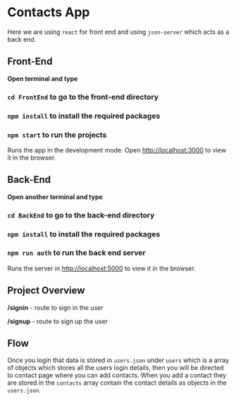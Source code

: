 # Contacts App

Here we are using `react` for front end and using `json-server` which acts as a back end.

## Front-End

**Open terminal and type**

### `cd FrontEnd` to go to the front-end directory

### `npm install` to install the required packages

### `npm start` to run the projects

Runs the app in the development mode.
Open [http://localhost:3000](http://localhost:3000) to view it in the browser.

## Back-End

**Open another terminal and type**

### `cd BackEnd` to go to the back-end directory

### `npm install` to install the required packages

### `npm run auth` to run the back end server

Runs the server in [http://localhost:5000](http://localhost:5000) to view it in the browser.

## Project Overview

**/signin** - route to sign in the user

**/signup** - route to sign up the user

## Flow

Once you login that data is stored in `users.json` under `users` which is a array of objects which stores all the users login details, then you will be directed to contact page where you can add contacts. When you add a contact they are stored in the `contacts` array contain the contact details as objects in the `users.json`.
